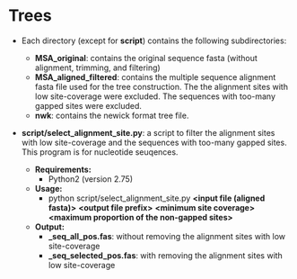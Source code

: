 # Trees
* Each directory (except for **script**) contains the following subdirectories:
  * **MSA_original**: contains the original sequence fasta (without alignment, trimming, and filtering)
  * **MSA_aligned_filtered**: contains the multiple sequence alignment fasta file used for the tree construction. The the alignment sites with low site-coverage were excluded. The sequences with too-many gapped sites were excluded.
  * **nwk**: contains the newick format tree file.

* **script/select_alignment_site.py**: a script to filter the alignment sites with low site-coverage and the sequences with too-many gapped sites. This program is for nucleotide seuqences.
  * **Requirements:**
    * Python2 (version 2.75)
  * **Usage:**
    * python script/select\_alignment\_site.py **\<input file (aligned fasta)\>** **\<output file prefix\>** **\<minimum site coverage\>** **\<maximum proportion of the  non-gapped sites\>**
  * **Output:**
    * **<prefix>_seq\_all\_pos.fas**: without removing the alignment sites with low site-coverage
    * **<prefix>_seq\_selected\_pos.fas**: with removing the alignment sites with low site-coverage